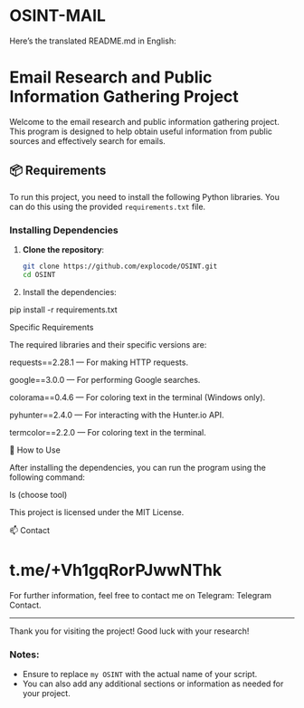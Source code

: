 # OSINT-MAIL
Here’s the translated README.md in English:

# Email Research and Public Information Gathering Project

Welcome to the email research and public information gathering project. This program is designed to help obtain useful information from public sources and effectively search for emails.

## 📦 Requirements

To run this project, you need to install the following Python libraries. You can do this using the provided `requirements.txt` file.

### Installing Dependencies

1. **Clone the repository**:
   ```bash
   git clone https://github.com/explocode/OSINT.git
   cd OSINT

2. Install the dependencies:

pip install -r requirements.txt



Specific Requirements

The required libraries and their specific versions are:

requests==2.28.1  — For making HTTP requests.

google==3.0.0     — For performing Google searches.

colorama==0.4.6   — For coloring text in the terminal (Windows only).

pyhunter==2.4.0   — For interacting with the Hunter.io API.

termcolor==2.2.0  — For coloring text in the terminal.


🚀 How to Use

After installing the dependencies, you can run the program using the following command:

ls (choose tool)

This project is licensed under the MIT License.

📫 Contact
# t.me/+Vh1gqRorPJwwNThk
For further information, feel free to contact me on Telegram: Telegram Contact.


---

Thank you for visiting the project! Good luck with your research!

### Notes:
- Ensure to replace `my OSINT` with the actual name of your script.
- You can also add any additional sections or information as needed for your project.

